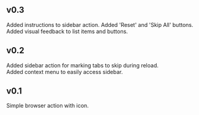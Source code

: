 ## v0.3

Added instructions to sidebar action.
Added 'Reset' and 'Skip All' buttons.
Added visual feedback to list items and buttons.

## v0.2

Added sidebar action for marking tabs to skip during reload.  
Added context menu to easily access sidebar.  

## v0.1

Simple browser action with icon.  
